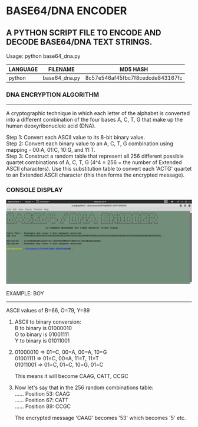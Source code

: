 # BASE64/DNA ENCODER
## A PYTHON SCRIPT FILE TO ENCODE AND DECODE BASE64/DNA TEXT STRINGS.

Usage: python base64_dna.py

| LANGUAGE | FILENAME      | MD5 HASH                         |
|------    |------         | -------                          |
| python   | base64_dna.py | 8c57e546af45fbc7f8cedcde843167fc |

### DNA ENCRYPTION ALGORITHM
------------------------
A cryptographic technique in which each letter of the alphabet is converted into a different combination of the four bases A, C, T, G that make up the human deoxyribonucleic acid (DNA).

Step 1: Convert each ASCII value to its 8-bit binary value.</br>
Step 2: Convert each binary value to an A, C, T, G combination using mapping - 00:A, 01:C, 10:G, and 11:T.</br>
Step 3: Construct a random table that represent all 256 different possible quartet combinations of A, C, T, G (4^4 = 256 = the number of Extended ASCII characters). Use this substitution table to convert each 'ACTG' quartet to an Extended ASCII character (this then forms the encrypted message).

### CONSOLE DISPLAY
![Screenshot](picture1.png)

EXAMPLE: BOY
************
ASCII values of B=66, O=79, Y=89

1. ASCII to binary conversion:</br>
                  B to binary is 01000010</br>
                  O to binary is 01001111</br>
                  Y to binary is 01011001</br>
                  
2. 01000010 => 01=C, 00=A, 00=A, 10=G</br>
   01001111 => 01=C, 00=A, 11=T, 11=T</br>
   01011001 => 01=C, 01=C, 10=G, 01=C</br>
   
   This means it will become CAAG, CATT, CCGC
   
3. Now let's say that in the 256 random combinations table:</br>
   ......
   Position 53: CAAG</br>
   ......
   Position 67: CATT</br>
   ......
   Position 89: CCGC</br>
   
   The encrypted message 'CAAG' becomes '53' which becomes '5' etc.
